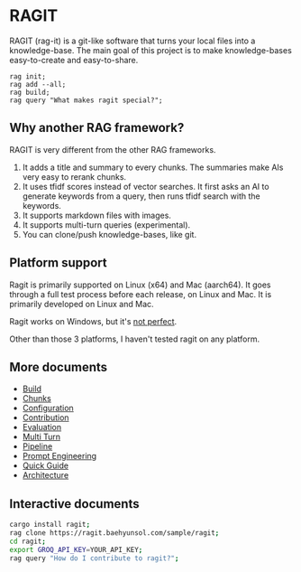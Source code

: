 # RAGIT

RAGIT (rag-it) is a git-like software that turns your local files into a knowledge-base. The main goal of this project is to make knowledge-bases easy-to-create and easy-to-share.

```
rag init;
rag add --all;
rag build;
rag query "What makes ragit special?";
```

## Why another RAG framework?

RAGIT is very different from the other RAG frameworks.

1. It adds a title and summary to every chunks. The summaries make AIs very easy to rerank chunks.
2. It uses tfidf scores instead of vector searches. It first asks an AI to generate keywords from a query, then runs tfidf search with the keywords.
3. It supports markdown files with images.
4. It supports multi-turn queries (experimental).
5. You can clone/push knowledge-bases, like git.

## Platform support

Ragit is primarily supported on Linux (x64) and Mac (aarch64). It goes through a full test process before each release, on Linux and Mac. It is primarily developed on Linux and Mac.

Ragit works on Windows, but it's [not perfect](https://github.com/baehyunsol/ragit/issues/13).

Other than those 3 platforms, I haven't tested ragit on any platform.

## More documents

- [Build](./build.md)
- [Chunks](./chunks.md)
- [Configuration](./config.md)
- [Contribution](./contribution.md)
- [Evaluation](./eval.md)
- [Multi Turn](./multi_turn.md)
- [Pipeline](./pipeline.md)
- [Prompt Engineering](./prompt_engineering.md)
- [Quick Guide](./quick_guide.md)
- [Architecture](./architecture.md)

## Interactive documents

```sh
cargo install ragit;
rag clone https://ragit.baehyunsol.com/sample/ragit;
cd ragit;
export GROQ_API_KEY=YOUR_API_KEY;
rag query "How do I contribute to ragit?";
```
